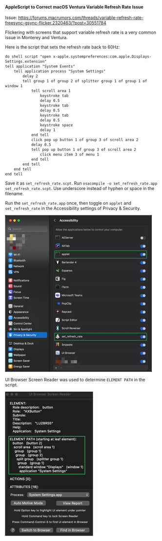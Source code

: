 #### AppleScript to Correct macOS Ventura Variable Refresh Rate Issue

Issue: https://forums.macrumors.com/threads/variable-refresh-rate-freesync-gsync-flicker.2320463/?post=30551784

Flickering with screens that support variable refresh rate is a very common issue in Monterey and Ventura. 

Here is the script that sets the refresh rate back to 60Hz:

```
do shell script "open x-apple.systempreferences:com.apple.Displays-Settings.extension"
tell application "System Events"
	tell application process "System Settings"
		delay 2
		tell group 1 of group 2 of splitter group 1 of group 1 of window 1
			tell scroll area 1
				keystroke tab
				delay 0.5
				keystroke tab
				delay 0.5
				keystroke tab
				delay 0.5
				keystroke space
				delay 1
			end tell
			click pop up button 1 of group 3 of scroll area 2
			delay 0.5
			tell pop up button 1 of group 3 of scroll area 2
				click menu item 3 of menu 1
			end tell
		end tell
	end tell
end tell
```

Save it as ```set_refresh_rate.scpt```. Run ```osacompile -o set_refresh_rate.app set_refresh_rate.scpt```. Use underscore instead of hyphen or space in the filename.

Run the ```set_refresh_rate.app``` once, then toggle on ```applet``` and ```set_refresh_rate``` in the Accessibility settings of Privacy & Security.

<img src="./README.assets/add.accessibility.jpg" alt="add.accessibility" style="zoom:50%;" />

UI Browser Screen Reader was used to determine ```ELEMENT PATH``` in the script.

<img src="./README.assets/element.path.jpg" alt="element.path" style="zoom:50%;" />